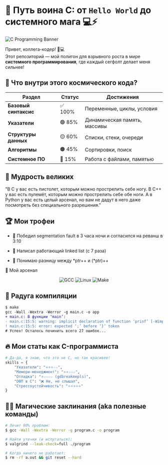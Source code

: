 # 🚀 Путь воина C: от `Hello World` до системного мага 💻⚡

![C Programming Banner](https://placehold.co/1200x400/2d3748/white?text=Welcome+to+C+Mastery)

Привет, коллега-кодер! 👨💻  
Этот репозиторий — мой полигон для взрывного роста в мире **системного программирования**, где каждый сегфолт делает меня сильнее!

## 🌌 Что внутри этого космического кода?

<div align="center">

| Раздел | Статус | Достижения |
|--------|--------|------------|
| **Базовый синтаксис** | ✅ 100% | Переменные, циклы, условия |
| **Указатели** | 🟢 85% | Динамическая память, массивы |
| **Структуры данных** | 🟡 60% | Списки, стеки, очереди |
| **Алгоритмы** | 🟠 45% | Сортировки, поиск |
| **Системное ПО** | 🔴 15% | Работа с файлами, памятью |

</div>

## 💬 Мудрость великих
"В C у вас есть пистолет, которым можно прострелить себе ногу. В C++ у вас есть пулемёт, которым можно прострелить себе обе ноги. А в Python у вас есть целый арсенал, но вам не дадут в него даже посмотреть без специального разрешения."


## 🏆 Мои трофеи
- 🏅 Победил segmentation fault в 3 часа ночи и согласился на реванш в 3:10

- 🥈 Написал работающий linked list (с 7 раза)

- 🥉 Понимаю разницу между *ptr++ и (*ptr)++

🧰 Мой арсенал
<p align="center">
  <img src="https://img.shields.io/badge/GCC-11.3-03599C?logo=gnu" alt="GCC">
  <img src="https://img.shields.io/badge/Linux-Ubuntu_22.04-E95420?logo=linux" alt="Linux">
  <img src="https://img.shields.io/badge/Make-4.3-003366" alt="Make">
</p>

## 🌈 Радуга компиляции
```diff
$ make
gcc -Wall -Wextra -Werror -g main.c -o app
+ main.c: В функции ‘main’:
- main.c:15:5: warning: implicit declaration of function ‘prinf’ [-Wimplicit-function-declaration]
! main.c:15:5: error: expected ‘;’ before ‘}’ token
# Успех! Осталось починить всего 27 ошибок...
```

## 🔥 Мои статы как C-программиста

```python
# Да-да, я знаю, что это не C, но так красивее!
skills = {
    "Указатели": "⭐️⭐️⭐️☆☆",
    "Мемори-менеджмент": "⭐️⭐️☆☆☆", 
    "Отладка": "⭐️☆☆☆☆ (gdbreakmepls)",
    "ООП в C": "❌ Не, не слышал",
    "Стрессоустойчивость": "⭐️⭐️⭐️⭐️⭐️"
}
```
## 🧙‍♂️ Магические заклинания (aka полезные команды)
```bash
# Лечит 90% проблем:
$ gcc -Wall -Wextra -Werror -g program.c -o program

# Найти утечки (и испугаться):
$ valgrind --leak-check=full ./program

# Когда ничего не работает:
$ rm -rf a.out && git reset --hard
```
